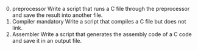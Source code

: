 0. preprocessor
Write a script that runs a C file through the preprocessor and save the result into another file.
1. Compiler
mandatory
Write a script that compiles a C file but does not link.
2. Assembler
Write a script that generates the assembly code of a C code and save it in an output file.
